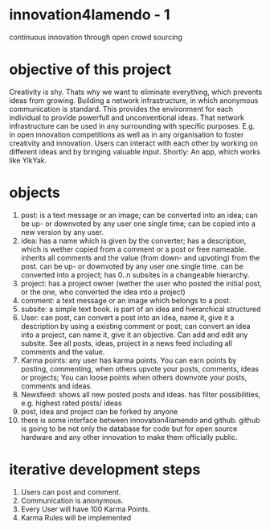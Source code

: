 # innovation4lamendo - 1
continuous innovation through open crowd sourcing
# objective of this project
Creativity is shy. Thats why we want to eliminate everything, which prevents ideas from growing.
Building a network infrastructure, in which anonymous communication is standard. This provides the environment for each individual to provide powerfull and unconventional ideas. That network infrastructure can be used in any surrounding with specific purposes. E.g. in open innovation competitions as well as in any organisation to foster creativity and innovation. Users can interact with each other by working on different ideas and by bringing valuable input. Shortly: An app, which works like YikYak.
# objects
1. post: is a text message or an image; can be converted into an idea; can be up- or downvoted by any user one single time; can be copied into a new version by any user. 
2. idea: has a name which is given by the converter; has a description, which is wether copied from a comment or a post or free nameable. inherits all comments and the value (from down- and upvoting) from the post. can be up- or downvoted by any user one single time. can be converted into a project; has 0..n subsites in a changeable hierarchy.
3. project: has a project owner (wether the user who posted the initial post, or the one, who converted the idea into a project)
4. comment: a text message or an image which belongs to a post.
5. subsite: a simple text book. is part of an idea and hierarchical structured
6. User: can post, can convert a post into an idea, name it, give it a description by using a existing comment or post; can convert an idea into a project, can name it, give it an objective. Can add and edit any subsite. See all posts, ideas, project in a news feed including all comments and the value.
7. Karma points: any user has karma points. You can earn points by posting, commenting, when others upvote your posts, comments, ideas or projects; You can loose points when others downvote your posts, comments and ideas.
8. Newsfeed: shows all new posted posts and ideas. has filter possibilities, e.g. highest rated posts/ ideas
9. post, idea and project can be forked by anyone
10. there is some interface between innovation4lamendo and github. github is going to be not only the database for code but for open source hardware and any other innovation to make them officially public.

# iterative development steps
1. Users can post and comment.
2. Communication is anonymous.
3. Every User will have 100 Karma Points.
4. Karma Rules will be implemented
